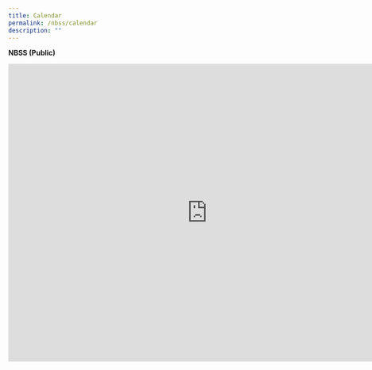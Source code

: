 ```yaml
---
title: Calendar
permalink: /nbss/calendar
description: ""
---
```

<p><strong>NBSS (Public)</strong></p>
<p><iframe src="https://www.google.com/calendar/embed?src=moe.edu.sg_da8lc2ruqofghpl4b6d6im62e4%40group.calendar.google.com&amp;ctz=Asia/Singapore" width="800" height="600" frameborder="0" scrolling="no"></iframe></p>
